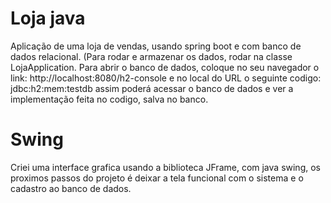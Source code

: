 # Loja java 
Aplicação de uma loja de vendas, usando spring boot e com banco de dados relacional. (Para rodar e armazenar os dados, rodar na classe LojaApplication. 
Para abrir o banco de dados, coloque no seu navegador  o  link:  http://localhost:8080/h2-console e  no local  do URL o seguinte codigo: jdbc:h2:mem:testdb assim poderá acessar o banco de dados e ver  a implementação feita no codigo, salva no banco. 
# Swing

Criei uma interface grafica usando a biblioteca JFrame, com java swing, os proximos passos do projeto é deixar a tela funcional com o sistema e o cadastro ao banco de dados. 

